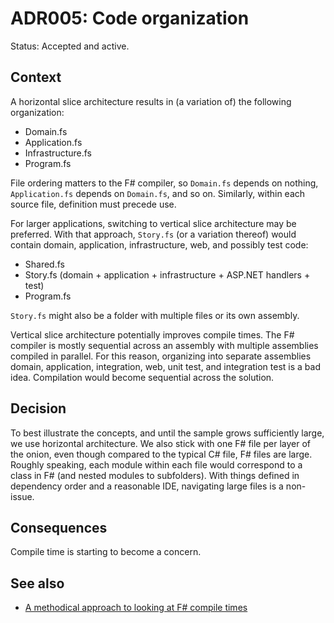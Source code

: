 # ADR005: Code organization

Status: Accepted and active.

## Context

A horizontal slice architecture results in (a variation of) the following
organization:

- Domain.fs
- Application.fs
- Infrastructure.fs
- Program.fs

File ordering matters to the F# compiler, so `Domain.fs` depends on nothing,
`Application.fs` depends on `Domain.fs`, and so on. Similarly, within each
source file, definition must precede use.

For larger applications, switching to vertical slice architecture may be
preferred. With that approach, `Story.fs` (or a variation thereof) would contain
domain, application, infrastructure, web, and possibly test code:

- Shared.fs
- Story.fs (domain + application + infrastructure + ASP.NET handlers + test)
- Program.fs

`Story.fs` might also be a folder with multiple files or its own assembly.

Vertical slice architecture potentially improves compile times. The F# compiler
is mostly sequential across an assembly with multiple assemblies compiled in
parallel. For this reason, organizing into separate assemblies domain,
application, integration, web, unit test, and integration test is a bad idea.
Compilation would become sequential across the solution.

## Decision

To best illustrate the concepts, and until the sample grows sufficiently large,
we use horizontal architecture. We also stick with one F# file per layer of the
onion, even though compared to the typical C# file, F# files are large. Roughly
speaking, each module within each file would correspond to a class in F# (and
nested modules to subfolders). With things defined in dependency order and a
reasonable IDE, navigating large files is a non-issue.

## Consequences

Compile time is starting to become a concern.

## See also

- [A methodical approach to looking at F# compile
  times](https://github.com/dotnet/fsharp/discussions/11134)